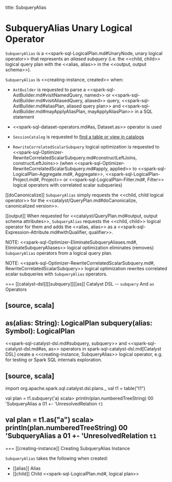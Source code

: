 title: SubqueryAlias

# SubqueryAlias Unary Logical Operator

`SubqueryAlias` is a <<spark-sql-LogicalPlan.md#UnaryNode, unary logical operator>> that represents an *aliased subquery* (i.e. the <<child, child>> logical query plan with the <<alias, alias>> in the <<output, output schema>>).

`SubqueryAlias` is <<creating-instance, created>> when:

* `AstBuilder` is requested to parse a <<spark-sql-AstBuilder.md#visitNamedQuery, named>> or <<spark-sql-AstBuilder.md#visitAliasedQuery, aliased>> query, <<spark-sql-AstBuilder.md#aliasPlan, aliased query plan>> and <<spark-sql-AstBuilder.md#mayApplyAliasPlan, mayApplyAliasPlan>> in a SQL statement

* <<spark-sql-dataset-operators.md#as, Dataset.as>> operator is used

* `SessionCatalog` is requested to [find a table or view in catalogs](../SessionCatalog.md#lookupRelation)

* `RewriteCorrelatedScalarSubquery` logical optimization is requested to <<spark-sql-Optimizer-RewriteCorrelatedScalarSubquery.md#constructLeftJoins, constructLeftJoins>> (when <<spark-sql-Optimizer-RewriteCorrelatedScalarSubquery.md#apply, applied>> to <<spark-sql-LogicalPlan-Aggregate.md#, Aggregate>>, <<spark-sql-LogicalPlan-Project.md#, Project>> or <<spark-sql-LogicalPlan-Filter.md#, Filter>> logical operators with correlated scalar subqueries)

[[doCanonicalize]]
`SubqueryAlias` simply requests the <<child, child logical operator>> for the <<catalyst/QueryPlan.md#doCanonicalize, canonicalized version>>.

[[output]]
When requested for <<catalyst/QueryPlan.md#output, output schema attributes>>, `SubqueryAlias` requests the <<child, child>> logical operator for them and adds the <<alias, alias>> as a <<spark-sql-Expression-Attribute.md#withQualifier, qualifier>>.

NOTE: <<spark-sql-Optimizer-EliminateSubqueryAliases.md#, EliminateSubqueryAliases>> logical optimization eliminates (removes) `SubqueryAlias` operators from a logical query plan.

NOTE: <<spark-sql-Optimizer-RewriteCorrelatedScalarSubquery.md#, RewriteCorrelatedScalarSubquery>> logical optimization rewrites correlated scalar subqueries with `SubqueryAlias` operators.

=== [[catalyst-dsl]][[subquery]][[as]] Catalyst DSL -- `subquery` And `as` Operators

[source, scala]
----
as(alias: String): LogicalPlan
subquery(alias: Symbol): LogicalPlan
----

<<spark-sql-catalyst-dsl.md#subquery, subquery>> and <<spark-sql-catalyst-dsl.md#as, as>> operators in spark-sql-catalyst-dsl.md[Catalyst DSL] create a <<creating-instance, SubqueryAlias>> logical operator, e.g. for testing or Spark SQL internals exploration.

[source, scala]
----
import org.apache.spark.sql.catalyst.dsl.plans._
val t1 = table("t1")

val plan = t1.subquery('a)
scala> println(plan.numberedTreeString)
00 'SubqueryAlias a
01 +- 'UnresolvedRelation `t1`

val plan = t1.as("a")
scala> println(plan.numberedTreeString)
00 'SubqueryAlias a
01 +- 'UnresolvedRelation `t1`
----

=== [[creating-instance]] Creating SubqueryAlias Instance

`SubqueryAlias` takes the following when created:

* [[alias]] Alias
* [[child]] Child <<spark-sql-LogicalPlan.md#, logical plan>>
